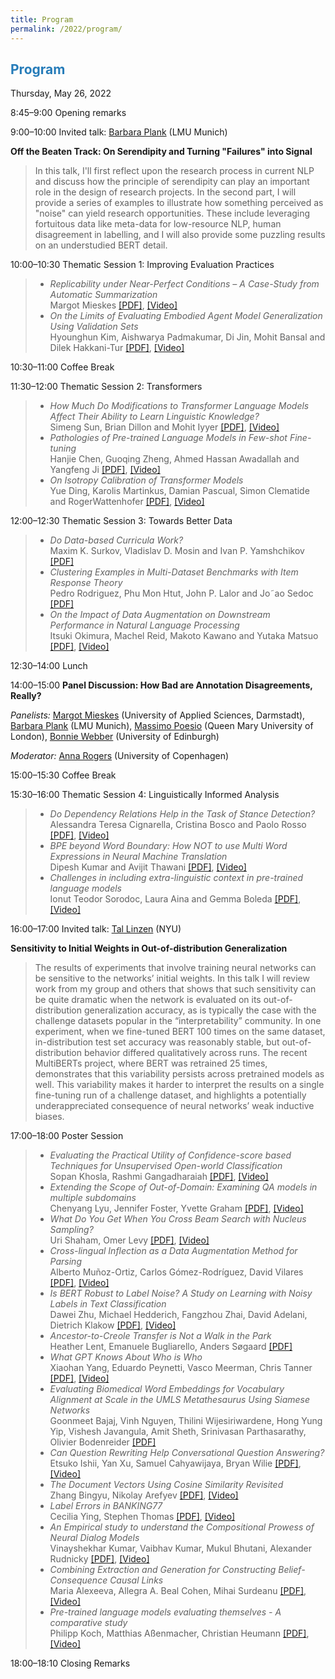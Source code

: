 ```yaml
---
title: Program
permalink: /2022/program/
---
```


## <span style="color:#267CB9"> Program </span>

Thursday, May 26, 2022 <br />

<span class="time">8:45–9:00</span> Opening remarks

<span class="time">9:00–10:00</span> Invited talk: [Barbara Plank](https://bplank.github.io/) (LMU Munich)

**Off the Beaten Track: On Serendipity and Turning "Failures" into Signal**

> In this talk, I'll first reflect upon the research process in current NLP and discuss how the principle of serendipity can play an important role in the design of research projects. In the second part, I will provide a series of examples to illustrate how something perceived as "noise" can yield research opportunities. These include leveraging  fortuitous data like meta-data for low-resource NLP, human disagreement in labelling, and I will also provide some puzzling results on an understudied BERT detail.

<span class="time">10:00–10:30</span> Thematic Session 1: Improving Evaluation Practices

> - *Replicability under Near-Perfect Conditions – A Case-Study from Automatic Summarization* <br /> Margot Mieskes [[PDF]](https://aclanthology.org/2022.insights-1.23/), [[Video]](https://underline.io/events/284/sessions/10984/lecture/52739-replicability-under-near-perfect-conditions-%E2%80%93-a-case-study-from-automatic-summarization)
> - *On the Limits of Evaluating Embodied Agent Model Generalization Using Validation Sets* <br /> Hyounghun Kim, Aishwarya Padmakumar, Di Jin, Mohit Bansal and Dilek Hakkani-Tur [[PDF]](https://aclanthology.org/2022.insights-1.15/), [[Video]](https://underline.io/events/284/sessions/10984/lecture/52730-on-the-limits-of-evaluating-embodied-agent-model-generalization-using-validation-sets)

<span class="time">10:30–11:00</span> Coffee Break

<span class="time">11:30–12:00</span> Thematic Session 2: Transformers
> - *How Much Do Modifications to Transformer Language Models Affect Their Ability to Learn Linguistic Knowledge?* <br /> Simeng Sun, Brian Dillon and Mohit Iyyer [[PDF]](https://aclanthology.org/2022.insights-1.6/), [[Video]](https://underline.io/events/284/sessions/10984/lecture/52720-how-much-do-modifications-to-transformer-language-models-affect-their-ability-to-learn-linguistic-knowledgequestion)
> - *Pathologies of Pre-trained Language Models in Few-shot Fine-tuning* <br /> Hanjie Chen, Guoqing Zheng, Ahmed Hassan Awadallah and Yangfeng Ji [[PDF]](https://aclanthology.org/2022.insights-1.20/), [[Video]](https://underline.io/events/284/sessions/10984/lecture/52736-pathologies-of-pre-trained-language-models-in-few-shot-fine-tuning)
> - *On Isotropy Calibration of Transformer Models* <br /> Yue Ding, Karolis Martinkus, Damian Pascual, Simon Clematide and RogerWattenhofer [[PDF]](https://aclanthology.org/2022.insights-1.1/), [[Video]](https://underline.io/events/284/sessions/10984/lecture/52726-on-isotropy-calibration-of-transformer-models)

<span class="time">12:00–12:30</span> Thematic Session 3: Towards Better Data
> - *Do Data-based Curricula Work?* <br /> Maxim K. Surkov, Vladislav D. Mosin and Ivan P. Yamshchikov [[PDF]](https://aclanthology.org/2022.insights-1.16/)
> - *Clustering Examples in Multi-Dataset Benchmarks with Item Response Theory* <br /> Pedro Rodriguez, Phu Mon Htut, John P. Lalor and Jo˜ao Sedoc [[PDF]](https://aclanthology.org/2022.insights-1.14/)
> - *On the Impact of Data Augmentation on Downstream Performance in Natural Language Processing* <br /> Itsuki Okimura, Machel Reid, Makoto Kawano and Yutaka Matsuo [[PDF]](https://aclanthology.org/2022.insights-1.12/), [[Video]](https://underline.io/events/284/sessions/10984/lecture/52727-on-the-impact-of-data-augmentation-on-downstream-performance-in-natural-language-processing)

<span class="time">12:30–14:00</span> Lunch

<span class="time">14:00–15:00</span> **Panel Discussion: How Bad are Annotation Disagreements, Really?**

*Panelists:* [Margot Mieskes](https://sis.h-da.de/personen/professor-innen-auf-einen-blick/prof-dr-margot-mieskes/) (University of Applied Sciences, Darmstadt), [Barbara Plank](https://bplank.github.io/) (LMU Munich), [Massimo Poesio](http://www.eecs.qmul.ac.uk/profiles/poesiomassimo.html) (Queen Mary University of London), [Bonnie Webber](https://homepages.inf.ed.ac.uk/bonnie/) (University of Edinburgh) 

*Moderator:* [Anna Rogers](https://annargrs.github.io) (University of Copenhagen)

<span class="time">15:00–15:30</span> Coffee Break

<span class="time">15:30–16:00</span> Thematic Session 4: Linguistically Informed Analysis
> - *Do Dependency Relations Help in the Task of Stance Detection?* <br /> Alessandra Teresa Cignarella, Cristina Bosco and Paolo Rosso [[PDF]](https://aclanthology.org/2022.insights-1.2/), [[Video]](https://underline.io/events/284/sessions/10984/lecture/52732-do-dependency-relations-help-in-the-task-of-stance-detectionquestion)
> - *BPE beyond Word Boundary: How NOT to use Multi Word Expressions in Neural Machine Translation* <br /> Dipesh Kumar and Avijit Thawani [[PDF]](https://aclanthology.org/2022.insights-1.24/), [[Video]](https://underline.io/events/284/sessions/10984/lecture/52741-bpe-beyond-word-boundary-how-not-to-use-multi-word-expressions-in-neural-machine-translation)
> - *Challenges in including extra-linguistic context in pre-trained language models* <br /> Ionut Teodor Sorodoc, Laura Aina and Gemma Boleda [[PDF]](https://aclanthology.org/2022.insights-1.18/), [[Video]](https://underline.io/events/284/sessions/10984/lecture/52734-challenges-in-including-extra-linguistic-context-in-pre-trained-language-models)

<span class="time">16:00–17:00</span> Invited talk: [Tal Linzen](https://tallinzen.net/) (NYU)

**Sensitivity to Initial Weights in Out-of-distribution Generalization**

> The results of experiments that involve training neural networks can be sensitive to the networks’ initial weights. In this talk I will review work from my group and others that shows that such sensitivity can be quite dramatic when the network is evaluated on its out-of-distribution generalization accuracy, as is typically the case with the challenge datasets popular in the “interpretability” community. In one experiment, when we fine-tuned BERT 100 times on the same dataset, in-distribution test set accuracy was reasonably stable, but out-of-distribution behavior differed qualitatively across runs. The recent MultiBERTs project, where BERT was retrained 25 times, demonstrates that this variability persists across pretrained models as well. This variability makes it harder to interpret the results on a single fine-tuning run of a challenge dataset, and highlights a potentially underappreciated consequence of neural networks’ weak inductive biases.

<span class="time">17:00–18:00</span> Poster Session

> * *Evaluating the Practical Utility of Confidence-score based Techniques for Unsupervised Open-world Classification* <br/> Sopan Khosla, Rashmi Gangadharaiah [[PDF]](https://aclanthology.org/2022.insights-1.3/), [[Video]](https://underline.io/events/284/sessions/10984/lecture/52740-evaluating-the-practical-utility-of-confidence-score-based-techniques-for-unsupervised-open-world-classification)
> * *Extending the Scope of Out-of-Domain: Examining QA models in multiple subdomains* <br/> Chenyang Lyu, Jennifer Foster, Yvette Graham [[PDF]](https://aclanthology.org/2022.insights-1.4/), [[Video]](https://underline.io/events/284/sessions/10984/lecture/52743-extending-the-scope-of-out-of-domain-examining-qa-models-in-multiple-subdomains)
> * *What Do You Get When You Cross Beam Search with Nucleus Sampling?* <br/> Uri Shaham, Omer Levy [[PDF]](https://aclanthology.org/2022.insights-1.5/), [[Video]]()
> * *Cross-lingual Inflection as a Data Augmentation Method for Parsing* <br/> Alberto Muñoz-Ortiz, Carlos Gómez-Rodríguez, David Vilares [[PDF]](https://aclanthology.org/2022.insights-1.7/), [[Video]](https://underline.io/events/284/sessions/10984/lecture/52721-cross-lingual-inflection-as-a-data-augmentation-method-for-parsing)
> * *Is BERT Robust to Label Noise? A Study on Learning with Noisy Labels in Text Classification* <br/> Dawei Zhu, Michael Hedderich, Fangzhou Zhai, David Adelani, Dietrich Klakow [[PDF]](https://aclanthology.org/2022.insights-1.8/), [[Video]](https://underline.io/events/284/sessions/10984/lecture/52722-is-bert-robust-to-label-noisequestion-a-study-on-learning-with-noisy-labels-in-text-classification)
> * *Ancestor-to-Creole Transfer is Not a Walk in the Park* <br/> Heather Lent, Emanuele Bugliarello, Anders Søgaard [[PDF]](https://aclanthology.org/2022.insights-1.9/)
> * *What GPT Knows About Who is Who* <br/> Xiaohan Yang, Eduardo Peynetti, Vasco Meerman, Chris Tanner [[PDF]](https://aclanthology.org/2022.insights-1.10/), [[Video]](https://underline.io/events/284/sessions/10984/lecture/52724-what-gpt-knows-about-who-is-who)
> * *Evaluating Biomedical Word Embeddings for Vocabulary Alignment at Scale in the UMLS Metathesaurus Using Siamese Networks* <br/> Goonmeet Bajaj, Vinh Nguyen, Thilini Wijesiriwardene, Hong Yung Yip, Vishesh Javangula, Amit Sheth, Srinivasan Parthasarathy, Olivier Bodenreider [[PDF]](https://aclanthology.org/2022.insights-1.11/)
> * *Can Question Rewriting Help Conversational Question Answering?* <br/> Etsuko Ishii, Yan Xu, Samuel Cahyawijaya, Bryan Wilie [[PDF]](https://aclanthology.org/2022.insights-1.13/), [[Video]](https://underline.io/events/284/sessions/10984/lecture/52728-can-question-rewriting-help-conversational-question-answeringquestion)
> * *The Document Vectors Using Cosine Similarity Revisited* <br/> Zhang Bingyu, Nikolay Arefyev [[PDF]](https://aclanthology.org/2022.insights-1.17/), [[Video]](https://underline.io/events/284/sessions/10984/lecture/52733-the-document-vectors-using-cosine-similarity-revisited)
> * *Label Errors in BANKING77* <br/> Cecilia Ying, Stephen Thomas [[PDF]](https://aclanthology.org/2022.insights-1.19/), [[Video]](https://underline.io/events/284/sessions/10984/lecture/52735-label-errors-in-banking77)
> * *An Empirical study to understand the Compositional Prowess of Neural Dialog Models* <br/> Vinayshekhar Kumar, Vaibhav Kumar, Mukul Bhutani, Alexander Rudnicky [[PDF]](https://aclanthology.org/2022.insights-1.21/), [[Video]](https://underline.io/events/284/sessions/10984/lecture/52737-an-empirical-study-to-understand-the-compositional-prowess-of-neural-dialog-models)
> * *Combining Extraction and Generation for Constructing Belief-Consequence Causal Links* <br/> Maria Alexeeva, Allegra A. Beal Cohen, Mihai Surdeanu [[PDF]](https://aclanthology.org/2022.insights-1.22/), [[Video]](https://underline.io/events/284/sessions/10984/lecture/52738-combining-extraction-and-generation-for-constructing-belief-consequence-causal-links)
> * *Pre-trained language models evaluating themselves - A comparative study* <br/> Philipp Koch, Matthias Aßenmacher, Christian Heumann [[PDF]](https://aclanthology.org/2022.insights-1.25/), [[Video]](https://underline.io/events/284/sessions/10984/lecture/52742-pre-trained-language-models-evaluating-themselves---a-comparative-study)

<span class="time">18:00–18:10</span> Closing Remarks
